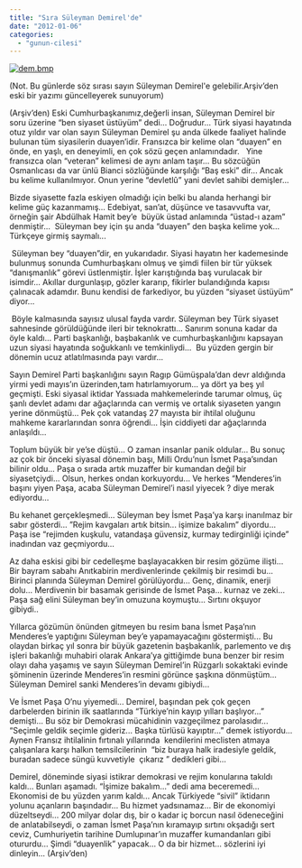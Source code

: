 ```yaml
---
title: "Sıra Süleyman Demirel'de"
date: "2012-01-06"
categories: 
  - "gunun-cilesi"
---
```


[![dem.bmp](/uploads/2012/01/dem.bmp)](/uploads/2012/01/dem.bmp "dem.bmp")

(Not. Bu günlerde söz sırası sayın Süleyman Demirel'e gelebilir.Arşiv’den eski bir yazımı güncelleyerek sunuyorum) 

(Arşiv’den) Eski Cumhurbaşkanımız,değerli insan, Süleyman Demirel bir soru üzerine “ben siyaset üstüyüm” dedi... Doğrudur... Türk siyasi hayatında otuz yıldır var olan sayın Süleyman Demirel şu anda ülkede faaliyet halinde bulunan tüm siyasilerin duayen’idir. Fransızca bir kelime olan “duayen” en önde, en yaşlı, en deneyimli, en çok sözü geçen anlamındadır.   Yine fransızca olan “veteran” kelimesi de aynı anlam taşır... Bu sözcüğün Osmanlıcası da var ünlü Bianci sözlüğünde karşılığı “Baş eski” dir... Ancak bu kelime kullanılmıyor. Onun yerine “devletlû” yani devlet sahibi demişler...

Bizde siyasette fazla eskiyen olmadığı için belki bu alanda herhangi bir kelime güç kazanmamış... Edebiyat, san’at, düşünce ve tasavvufta var, örneğin şair Abdülhak Hamit bey’e  büyük üstad anlamında “üstad-ı azam” denmiştir...  Süleyman bey için şu anda “duayen” den başka kelime yok... Türkçeye girmiş saymalı...

 Süleyman bey “duayen”dir, en yukarıdadır. Siyasi hayatın her kademesinde bulunmuş sonunda Cumhurbaşkanı olmuş ve şimdi fiilen bir tür yüksek “danışmanlık” görevi üstlenmiştir. İşler karıştığında baş vurulacak bir isimdir... Akıllar durgunlaşıp, gözler kararıp, fikirler bulandığında kapısı çalınacak adamdır. Bunu kendisi de farkediyor, bu yüzden “siyaset üstüyüm” diyor... 

 Böyle kalmasında sayısız ulusal fayda vardır. Süleyman bey Türk siyaset sahnesinde görüldüğünde ileri bir teknokrattı... Sanırım sonuna kadar da öyle kaldı... Parti başkanlığı, başbakanlık ve cumhurbaşkanlığını kapsayan uzun siyasi hayatında soğukkanlı ve temkinliydi...  Bu yüzden gergin bir dönemin ucuz atlatılmasında payı vardır...  

Sayın Demirel Parti başkanlığını sayın Ragıp Gümüşpala’dan devr aldığında yirmi yedi mayıs’ın üzerinden,tam hatırlamıyorum... ya dört ya beş yıl geçmişti. Eski siyasal iktidar Yassıada mahkemelerinde tarumar olmuş, üç şanlı devlet adamı dar ağaçlarında can vermiş ve ortalık siyaseten yangın yerine dönmüştü... Pek çok vatandaş 27 mayısta bir ihtilal oluğunu mahkeme kararlarından sonra öğrendi... İşin ciddiyeti dar ağaçlarında anlaşıldı...  

Toplum büyük bir ye’se düştü... O zaman insanlar panik oldular... Bu sonuç az çok bir önceki siyasal dönemin başı, Milli Ordu’nun İsmet Paşa’sından bilinir oldu... Paşa o sırada artık muzaffer bir kumandan değil bir siyasetçiydi... Olsun, herkes ondan korkuyordu... Ve herkes “Menderes’in başını yiyen Paşa, acaba Süleyman Demirel’i nasıl yiyecek ? diye merak ediyordu...

Bu kehanet gerçekleşmedi... Süleyman bey İsmet Paşa’ya karşı inanılmaz bir sabır gösterdi... ”Rejim kavgaları artık bitsin... işimize bakalım” diyordu... Paşa ise “rejimden kuşkulu, vatandaşa güvensiz, kurmay tedirginliği içinde” inadından vaz geçmiyordu... 

Az daha eskisi gibi bir cedelleşme başlayacakken bir resim gözüme ilişti... Bir bayram sabahı Anıtkabirin merdivenlerinde çekilmiş bir resimdi bu... Birinci planında Süleyman Demirel görülüyordu... Genç, dinamik, enerji dolu... Merdivenin bir basamak gerisinde de İsmet Paşa... kurnaz ve zeki... Paşa sağ elini Süleyman bey’in omuzuna koymuştu... Sırtını okşuyor gibiydi..                                             

Yıllarca gözümün önünden gitmeyen bu resim bana İsmet Paşa’nın Menderes’e yaptığını Süleyman bey’e yapamayacağını göstermişti... Bu olaydan birkaç yıl sonra bir büyük gazetenin başbakanlık, parlemento ve dış işleri bakanlığı muhabiri olarak Ankara’ya gittiğimde buna benzer bir resim olayı daha yaşamış ve sayın Süleyman Demirel’in Rüzgarlı sokaktaki evinde şöminenin üzerinde Menderes’in resmini görünce şaşkına dönmüştüm... Süleyman Demirel sanki Menderes’in devamı gibiydi...  

Ve İsmet Paşa O’nu yiyemedi... Demirel, başından pek çok geçen darbelerden birinin ilk saatlarında “Türkiye’nin kayıp yılları başlıyor...” demişti... Bu söz bir Demokrasi mücahidinin vazgeçilmez parolasıdır... “Seçimle geldik seçimle gideriz... Başka türlüsü kayıptır...” demek istiyordu... Aynen Fransız ihtilalinin fırtınalı yıllarında  kendilerini meclisten atmaya çalışanlara karşı halkın temsilcilerinin  “biz buraya halk iradesiyle geldik, buradan sadece süngü kuvvetiyle  çıkarız ” dedikleri gibi...  

Demirel, döneminde siyasi istikrar demokrasi ve rejim konularına takıldı kaldı... Bunları aşamadı. “İşimize bakalım...” dedi ama beceremedi... Ekonomisi de bu yüzden yarım kaldı... Ancak Türkiyede “sivil” iktidarın yolunu açanların başındadır... Bu hizmet yadsınamaz... Bir de ekonomiyi düzeltseydi... 200 milyar dolar dış, bir o kadar iç borcun nasıl ödeneceğini de anlatabilseydi, o zaman İsmet Paşa’nın kıramayıp sırtını okşadığı sert ceviz, Cumhuriyetin tarihine Dumlupınar’ın muzaffer kumandanları gibi otururdu... Şimdi “duayenlik” yapacak... O da bir hizmet... sözlerini iyi dinleyin... (Arşiv’den)
